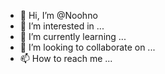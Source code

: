 - 👋 Hi, I’m @Noohno
- 👀 I’m interested in ...
- 🌱 I’m currently learning ...
- 💞️ I’m looking to collaborate on ...
- 📫 How to reach me ...

<!---
Noohno/Noohno is a ✨ special ✨ repository because its `README.md` (this file) appears on your GitHub profile.
You can click the Preview link to take a look at your changes.
--->
